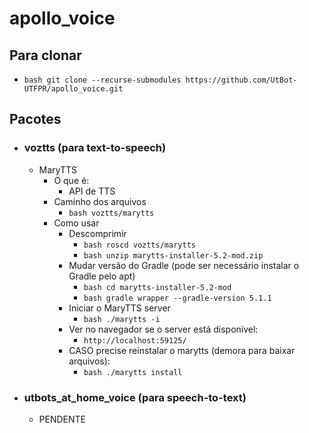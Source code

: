 # apollo_voice

## Para clonar
- ```bash git clone --recurse-submodules https://github.com/UtBot-UTFPR/apollo_voice.git```

## Pacotes
- ### voztts (para text-to-speech)
    - MaryTTS
        - O que é:
            - API de TTS
        - Caminho dos arquivos
            - ```bash voztts/marytts```
        - Como usar
            - Descomprimir
                - ```bash roscd voztts/marytts```
                - ```bash unzip marytts-installer-5.2-mod.zip```
            - Mudar versão do Gradle (pode ser necessário instalar o Gradle pelo apt)
                - ```bash cd marytts-installer-5.2-mod```
                - ```bash gradle wrapper --gradle-version 5.1.1```
            - Iniciar o MaryTTS server
                - ```bash ./marytts -i```
            - Ver no navegador se o server está disponível:
                - ```http://localhost:59125/```
            - CASO precise reinstalar o marytts (demora para baixar arquivos):
                - ```bash ./marytts install```
- ### utbots_at_home_voice (para speech-to-text)
    - PENDENTE
